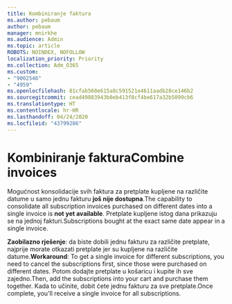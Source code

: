 ```yaml
---
title: Kombiniranje faktura
ms.author: pebaum
author: pebaum
manager: mnirkhe
ms.audience: Admin
ms.topic: article
ROBOTS: NOINDEX, NOFOLLOW
localization_priority: Priority
ms.collection: Adm_O365
ms.custom:
- "9002546"
- "4959"
ms.openlocfilehash: 81cfab560e615a8c591521e4611aadb28ce146b2
ms.sourcegitcommit: cead49883943b0eb413f8cf4be617a32b5099cb6
ms.translationtype: HT
ms.contentlocale: hr-HR
ms.lasthandoff: 04/24/2020
ms.locfileid: "43799286"
---
```

# <a name="combine-invoices"></a><span data-ttu-id="58240-102">Kombiniranje faktura</span><span class="sxs-lookup"><span data-stu-id="58240-102">Combine invoices</span></span>

<span data-ttu-id="58240-103">Mogućnost konsolidacije svih faktura za pretplate kupljene na različite datume u samo jednu fakturu **još nije dostupna**.</span><span class="sxs-lookup"><span data-stu-id="58240-103">The capability to consolidate all subscription invoices purchased on different dates into a single invoice is **not yet available**.</span></span> <span data-ttu-id="58240-104">Pretplate kupljene istog dana prikazuju se na jednoj fakturi.</span><span class="sxs-lookup"><span data-stu-id="58240-104">Subscriptions bought at the exact same date appear in a single invoice.</span></span>

<span data-ttu-id="58240-105">**Zaobilazno rješenje**: da biste dobili jednu fakturu za različite pretplate, najprije morate otkazati pretplate jer su kupljene na različite datume.</span><span class="sxs-lookup"><span data-stu-id="58240-105">**Workaround**: To get a single invoice for different subscriptions, you need to cancel the subscriptions first, since those were purchased on different dates.</span></span> <span data-ttu-id="58240-106">Potom dodajte pretplate u košaricu i kupite ih sve zajedno.</span><span class="sxs-lookup"><span data-stu-id="58240-106">Then, add the subscriptions into your cart and purchase them together.</span></span> <span data-ttu-id="58240-107">Kada to učinite, dobit ćete jednu fakturu za sve pretplate.</span><span class="sxs-lookup"><span data-stu-id="58240-107">Once complete, you'll receive a single invoice for all subscriptions.</span></span>
